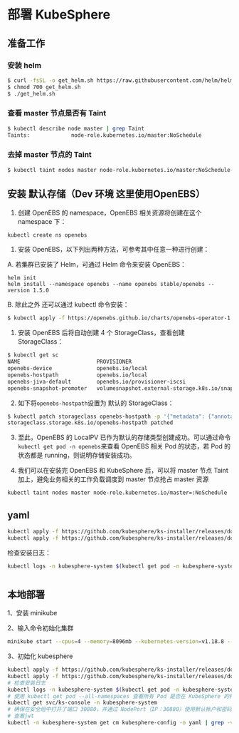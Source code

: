 # 部署 KubeSphere

## 准备工作

### 安装 helm

```bash
$ curl -fsSL -o get_helm.sh https://raw.githubusercontent.com/helm/helm/master/scripts/get-helm-3
$ chmod 700 get_helm.sh
$ ./get_helm.sh
```

### 查看 master 节点是否有 Taint

```bash
$ kubectl describe node master | grep Taint
Taints:             node-role.kubernetes.io/master:NoSchedule
```

### 去掉 master 节点的 Taint

```bash
$ kubectl taint nodes master node-role.kubernetes.io/master:NoSchedule-
```

## 安装 默认存储（Dev 环境 这里使用OpenEBS）

1. 创建 OpenEBS 的 namespace，OpenEBS 相关资源将创建在这个 namespace 下：

```bash
kubectl create ns openebs
```

1. 安装 OpenEBS，以下列出两种方法，可参考其中任意一种进行创建：

A. 若集群已安装了 Helm，可通过 Helm 命令来安装 OpenEBS：

```plain
helm init
helm install --namespace openebs --name openebs stable/openebs --version 1.5.0
```

B. 除此之外 还可以通过 kubectl 命令安装：

```bash
$ kubectl apply -f https://openebs.github.io/charts/openebs-operator-1.5.0.yaml
```

1. 安装 OpenEBS 后将自动创建 4 个 StorageClass，查看创建 StorageClass：

```bash
$ kubectl get sc
NAME                        PROVISIONER                                                AGE
openebs-device              openebs.io/local                                           10h
openebs-hostpath            openebs.io/local                                           10h
openebs-jiva-default        openebs.io/provisioner-iscsi                               10h
openebs-snapshot-promoter   volumesnapshot.external-storage.k8s.io/snapshot-promoter   10h
```

2. 如下将`openebs-hostpath`设置为 默认的 StorageClass：

```bash
$ kubectl patch storageclass openebs-hostpath -p '{"metadata": {"annotations":{"storageclass.kubernetes.io/is-default-class":"true"}}}'
storageclass.storage.k8s.io/openebs-hostpath patched
```

3. 至此，OpenEBS 的 LocalPV 已作为默认的存储类型创建成功。可以通过命令`kubectl get pod -n openebs`来查看 OpenEBS 相关 Pod 的状态，若 Pod 的状态都是 running，则说明存储安装成功。

4. 我们可以在安装完 OpenEBS 和 KubeSphere 后，可以将 master 节点 Taint 加上，避免业务相关的工作负载调度到 master 节点抢占 master 资源

```bash
kubectl taint nodes master node-role.kubernetes.io/master=:NoSchedule
```

## yaml


```bash
kubectl apply -f https://github.com/kubesphere/ks-installer/releases/download/v3.0.0/kubesphere-installer.yaml
kubectl apply -f https://github.com/kubesphere/ks-installer/releases/download/v3.0.0/cluster-configuration.yaml
```

检查安装日志：

```bash
kubectl logs -n kubesphere-system $(kubectl get pod -n kubesphere-system -l app=ks-install -o jsonpath='{.items[0].metadata.name}') -f
```

# 

## 本地部署

1、安装 minikube

2、输入命令初始化集群

```bash
minikube start --cpus=4 --memory=8096mb --kubernetes-version=v1.18.8 --driver=virtualbox --image-mirror-country cn --registry-mirror="https://docker.mirrors.ustc.edu.cn"

```

3、初始化 kubesphere


```bash
kubectl apply -f https://github.com/kubesphere/ks-installer/releases/download/v3.0.0/kubesphere-installer.yaml
kubectl apply -f https://github.com/kubesphere/ks-installer/releases/download/v3.0.0/cluster-configuration.yaml
# 检查安装日志
kubectl logs -n kubesphere-system $(kubectl get pod -n kubesphere-system -l app=ks-install -o jsonpath='{.items[0].metadata.name}') -f
# 使用 kubectl get pod --all-namespaces 查看所有 Pod 是否在 KubeSphere 的相关命名空间中正常运行。如果是，请通过以下命令检查控制台的端口（默认为 30880）：
kubectl get svc/ks-console -n kubesphere-system
# 确保在安全组中打开了端口 30880，并通过 NodePort（IP：30880）使用默认帐户和密码（admin/P@88w0rd）访问 Web 控制台。
# 查看jwt
kubectl -n kubesphere-system get cm kubesphere-config -o yaml | grep -v "apiVersion" | grep jwtSecret
```